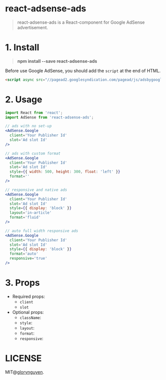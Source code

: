 # react-adsense-ads

> react-adsense-ads is a React-component for Google AdSense advertisement.

# 1. Install

> **npm install --save react-adsense-ads**

Before use Google AdSense, you should add the `script` at the end of HTML.

```html
<script async src="//pagead2.googlesyndication.com/pagead/js/adsbygoogle.js"></script>
```


# 2. Usage

```jsx
import React from 'react';
import AdSense from 'react-adsense-ads';

// ads with no set-up
<AdSense.Google
  client='Your Publisher Id'
  slot='Ad slot Id'
/>

// ads with custom format
<AdSense.Google
  client='Your Publisher Id'
  slot='Ad slot Id'
  style={{ width: 500, height: 300, float: 'left' }}
  format=''
/>

// responsive and native ads
<AdSense.Google
  client='Your Publisher Id'
  slot='Ad slot Id'
  style={{ display: 'block' }}
  layout='in-article'
  format='fluid'
/>

// auto full width responsive ads
<AdSense.Google
  client='Your Publisher Id'
  slot='Ad slot Id'
  style={{ display: 'block' }}
  format='auto'
  responsive='true'
/>
```


# 3. Props

 - Required props:
   - `client`
   - `slot`
 - Optional props:
   - `className`:
   - `style`:
   - `layout`:
   - `format`:
   - `responsive`:



# LICENSE

MIT@[glorynguyen](https://github.com/glorynguyen).
